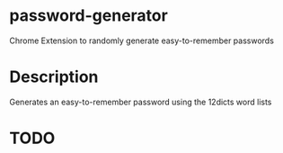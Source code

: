 # password-generator
Chrome Extension to randomly generate easy-to-remember passwords

# Description
Generates an easy-to-remember password using the 12dicts word lists

# TODO
